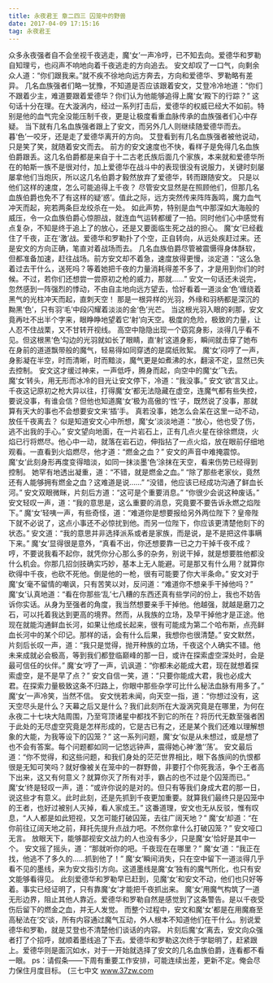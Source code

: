 ```yaml
---
title: 永夜君王 章二四三 囚笼中的野兽
date: 2017-04-09 17:15:16
tag: 永夜君王
---
```


众多永夜强者自不会坐视千夜逃走，魔‘女’一声冷哼，已不知去向。爱德华和罗勒自知理亏，也闷声不响地向着千夜逃走的方向追去。
安文却叹了一口气，向剩余众人道：“你们跟我来。”就不疾不徐地向远方奔去，方向和爱德华、罗勒略有差异。
几名血族强者们略一犹豫，不知道是否应该跟着安文，艾登冷冷地道：“你们不跟着少主，难道要跟着爱德华？你们认为他能够追得上魔‘女’殿下的行踪？”
这句话十分在理。在大漩涡内，经过一系列打击后，爱德华的权威已经大不如前。特别是他的血气完全没能压制千夜，更是让极度看重血脉传承的血族强者们心中存疑。
当下就有几名血族强者跟上了安文，而另外几人则继续随爱德华而去。暮‘色’一咬牙，还是走了爱德华离开的方向。
艾登看到有几名血族强者被他说动，只是笑了笑，就随着安文而去。
前方的安文速度也不快，看样子是免得几名血族伯爵跟丢。这几名伯爵都是来自于十二古老氏族后面几个家族，本来就和爱德华所在的帕斯一族不是很对付，加上爱德华在战斗中的表现很没有说服力，关键时刻屡屡拿他们当炮灰，所以这几名伯爵才毅然放弃了爱德华，转而跟随安文。
只是以他们这样的速度，怎么可能追得上千夜？
尽管安文显然是在照顾他们，但那几名血族伯爵也免不了有这样的疑‘惑’。值此之际，远方突然传来阵阵轰鸣，魔力血气冲天而起，宛若两条巨龙绞杀在一处。
如此声势，特别是血气中那深如大海般的威压，令一众血族伯爵心惊胆战，就连血气运转都缓了一拍。同时他们心中感觉有点复杂，不知是终于追上了的放心，还是又要面临生死之战的担心。
魔‘女’已经截住了千夜，正在‘激’战。爱德华和罗勒扑了个空，正自转向，从远处疾赶过来。还是安文的方向正确，笔直对着战场而去。
几名血族伯爵尽管被震慑得身体酥软，但都准备加速，赶往战场。前方安文却不着急，速度放得更慢，淡定道：“这么急着过去干什么，送死吗？等着她把千夜的力量消耗得差不多了，才是用到你们的时候。不过，若你们还想尝一尝原初之枪的威力，那就……”
安文一句话还未说完，忽然感到一阵强烈的悸动，不由自主地向远方望去，恰好看着一道淡金‘色’缠绕着黑气的光柱冲天而起，直刺天空！
那是一根异样的光羽，外缘和羽柄都是深沉的黝黑‘色’，只有羽‘毛’中段闪耀着淡淡的金‘色’光芒。
当这根光羽入眼的刹那，安文竟再吐不出半个字来，眼睁睁地望着它‘射’向天空。极度的危险，极致的力量，让人忍不住战栗，又不甘转开视线。
高空中隐隐出现一个窈窕身影，淡得几乎看不见。但这根黑‘色’勾边的光羽就如长了眼睛，直‘射’这道身影，瞬间就击穿了她布在身前的道道飘带般的魔气，轻易得如同穿透的是腐纸败絮。
魔‘女’闷哼了一声，身影凝在半空，时而清晰，时而黯淡，魔气更是如煮沸的水，翻滚不定，显然已失去控制。
安文这才缓过神来，一声低呼，腾身而起，向空中的魔‘女’飞去。
魔‘女’转头，用无形而冰冷的目光让安文停下，冷道：“我没事。”
安文‘欲’言又止。千夜这记原初之枪大异以往，打得魔‘女’都无法隐藏在虚空，连魔气都有些失控，要说没事，有谁会信？但他也知道魔‘女’极为高傲的‘性’子，既然说了没事，那就算有天大的事也不会想要安文来‘插’手。
真若没事，她怎么会呆在这里一动不动，放任千夜离去？
似是知道安文心中所想，魔‘女’淡淡地道：“放心，他也受了伤，逃不出我的手心。”
安文望向地面，在一片岩石上，正有几点火星在徐徐燃烧，火焰已行将燃尽。他心中一动，就落在岩石边，伸指拈了一点火焰，放在眼前仔细地观看。一直看到火焰燃尽，他才道：“燃金之血？”
安文的声音中难掩震惊。魔‘女’此刻身形再度变得暗淡，如同一抹淡墨‘色’涂抹在天空，看来伤势已经得到控制。
她罕有地透出凝重，道：“不错，就是燃金之血。”
“除了那些老家伙，竟然还有人能够拥有燃金之血？这难道是说……”
“没错，他应该已经成功沟通了鲜血长河。”
安文双眼微眯，片刻后方道：“这可是个重要消息。”
“你很少会说这种废话。”
安文轻叹一声，道：“我的意思是，这么重要的消息，究竟要不要告诉永燃之焰陛下。”
魔‘女’轻咦一声，有些奇怪，道：“难道你是想要报给另外两位陛下？皇帝陛下就不必说了，这点小事还不必惊扰到他。而另一位陛下，你应该更清楚他刻下的状态。”
安文道：“我的意思并非选择派系或者是家族，而是说，是不是把这件事瞒下来。”
魔‘女’显得很是意外，“真看不出，你还想要靠一已之力干掉千夜不成？哼，不要说我看不起你，就凭你分心那么多的杂务，别说干掉，就是想要胜他都没什么机会。你那几招剑技确实巧妙，基本上无人能避。可是那又有什么用？就算你砍得中千夜，也砍不死他。倒是他的一枪，很有可能要了你大半条命。”
安文对于魔‘女’毫不留情的嘲讽，只有苦笑以对，反问道：“难道你不想亲手干掉他吗？”
魔‘女’认真地道：“看在你那些‘乱’七八糟的东西还真有些学问的份上，我也不妨告诉你实话。从身为至强者的角度，我当然想要亲手干掉他。他越强，就越是磨刀之石，可以托着我达到更高的境界。然而，从我族的立场，及早干掉他才是正途。他现在就能沟通鲜血长河，如果让他成长起来，很有可能成为第二个哈布斯，点亮鲜血长河中的某个印记。那样的话，会有什么后果，我想你也很清楚。”
安文默然，片刻后长叹一声，道：“我只是觉得，抛开种族的立场，千夜这个人确实不错。他未来成就必会极高，等到我们都登临巅峰的那一日，或许在探索虚空深处时，会是最可信任的伙伴。”
魔‘女’哼了一声，讥讽道：“你都未必能成大君，现在就想着探索虚空，是不是早了点？”
安文自信一笑，道：“只要你能成大君，我也必成大君。在探索力量极致这条不归路上，你眼中那些杂学可比什么秘法血脉有用多了。”
魔‘女’一声冷笑，当然不信。
安文恍若未闻，向天空一指，道：“你想过没有，这天空尽头是什么？天幕之后又是什么？我们此刻所在大漩涡究竟是在哪里，为何在永夜二十七块大陆周围，乃至穹顶诸星中都找不到它的所在？将历代无数至强者困于此处的无尽虚空究竟是怎样形成的，它是古已有之，还是某个我们还难以理解想象的大能，为我等设下的囚笼？”
这一系列问题，魔‘女’似是从未想过，或是想了也不会有答案。每个问题都如同一记悠远钟声，震得她心神‘激’‘荡’。
安文最后道：“你不觉得，和这些问题，和我们身处的茫茫世界相比，眼下各族间的仇恨都很是无知可笑吗？就好像被关在笼中的一群野兽，非要打个你死我活，争个王者高下出来，这又有何意义？就算你灭了所有对手，霸占的也不过是个囚笼而已。”
魔‘女’终是轻叹一声，道：“或许你说的是对的。但只有等我们身成大君的那一日，说这些才有意义。此时此刻，还是先抓到千夜更加重要。就算我们最终只是囚笼中的王者，也好过被别人灭掉，看人家成王。”
这番道理，安文也无从反驳，惟有叹息，“人人都是如此短视，又怎可能打破囚笼，去往广阔天地？”
魔‘女’却道：“在你前往辽阔天地之前，拜托先提升点战力吧。不然你拿什么打破囚笼？”
安文哑口无言。
放眼天下，能够鄙视安文战力的人也没有多少，只是魔‘女’恰好是其中一个。
安文摇了摇头，道：“那就听你的吧。千夜现在在哪里？”
魔‘女’道：“我正在找，他逃不了多久的……抓到他了！”
魔‘女’瞬间消失，只在空中留下一道淡得几乎看不见的墨线，来为安文指引方向。这道墨线是魔‘女’独有的魔气所化，也只有安文能够看得见。
此刻爱德华和罗勒早已赶到，见魔‘女’和安文不动，他们也只好等着。事实已经证明了，只有靠魔‘女’才能把千夜抓出来。
魔‘女’用魔气构筑了一道无形边界，阻止其他人靠近。爱德华和罗勒自然是感觉到了这条警告。是以千夜受伤后留下的燃金之血，并无人发觉。
而整个过程中，安文和魔‘女’都是在用魔裔至高秘法在‘交’谈，所有内容通过魔气互动，外人根本不知道他们在干什么。别说爱德华和罗勒，就是艾登也不清楚他们谈话的内容。
片刻后魔‘女’离去，安文向众强者打了个招呼，就顺着墨线追了下去。爱德华和罗勒这次终于学聪明了，赶紧跟上。爱德华则是面沉如水，对于一开始就选择了安文的几名血族伯爵，连看都不看一眼。
ps：请假条——下周有重要工作安排，可能连续出差，更新不定。俺会尽力保住月度目标。
(三七中文 www.37zw.com
